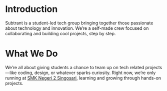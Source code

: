 # Introduction

Subtrant is a student-led tech group bringing together those passionate about technology and innovation. We’re a self-made crew focused on collaborating and building cool projects, step by step.

# What We Do

We’re all about giving students a chance to team up on tech related projects—like coding, design, or whatever sparks curiosity. Right now, we’re only running at [SMK Negeri 2 Singosari](https://smkn2-singosari.sch.id/), learning and growing through hands-on projects.
